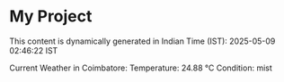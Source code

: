 # My Project

This content is dynamically generated in Indian Time (IST): 2025-05-09 02:46:22 IST


Current Weather in Coimbatore:
Temperature: 24.88 °C
Condition: mist
